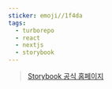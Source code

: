 ```yaml
---
sticker: emoji//1f4da
tags:
  - turborepo
  - react
  - nextjs
  - storybook
---
```

> [Storybook 공식 홈페이지](https://storybook.js.org/)